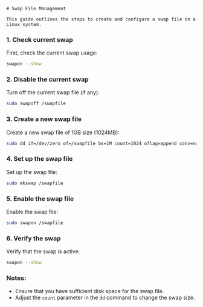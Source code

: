 ```
# Swap File Management

This guide outlines the steps to create and configure a swap file on a Linux system.
```

### 1. Check current swap
First, check the current swap usage:
```bash
swapon --show
```

### 2. Disable the current swap
Turn off the current swap file (if any):
```bash
sudo swapoff /swapfile
```

### 3. Create a new swap file
Create a new swap file of 1GB size (1024MB):
```bash
sudo dd if=/dev/zero of=/swapfile bs=1M count=1024 oflag=append conv=notrunc
```

### 4. Set up the swap file
Set up the swap file:
```bash
sudo mkswap /swapfile
```

### 5. Enable the swap file
Enable the swap file:
```bash
sudo swapon /swapfile
```

### 6. Verify the swap
Verify that the swap is active:
```bash
swapon --show
```

### Notes:
- Ensure that you have sufficient disk space for the swap file.
- Adjust the `count` parameter in the `dd` command to change the swap size.
```
